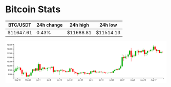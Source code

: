 # Bitcoin Stats

BTC/USDT|24h change|24h high|24h low|
|---|---|---|---|
|$11647.61|0.43%|$11688.81|$11514.13|

<img src="./chart.svg">
